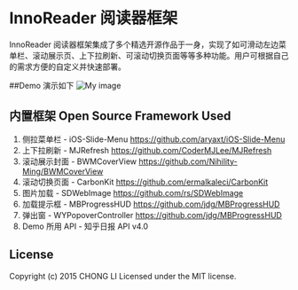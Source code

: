 # InnoReader 阅读器框架

InnoReader 阅读器框架集成了多个精选开源作品于一身，实现了如可滑动左边菜单栏、滚动展示页、上下拉刷新、可滚动切换页面等等多种功能。用户可根据自己的需求方便的自定义并快速部署。

##Demo 演示如下
![My image](https://cloud.githubusercontent.com/assets/1267784/7267386/b59b35fc-e8fd-11e4-94a3-d976939d8578.gif)

## 内置框架 Open Source Framework Used

1. 侧拉菜单栏 - iOS-Slide-Menu https://github.com/aryaxt/iOS-Slide-Menu
2. 上下拉刷新 - MJRefresh https://github.com/CoderMJLee/MJRefresh
3. 滚动展示封面 - BWMCoverView https://github.com/Nihility-Ming/BWMCoverView
4. 滚动切换页面 - CarbonKit https://github.com/ermalkaleci/CarbonKit
5. 图片加载 - SDWebImage https://github.com/rs/SDWebImage
6. 加载提示框 - MBProgressHUD https://github.com/jdg/MBProgressHUD
7. 弹出窗 - WYPopoverController https://github.com/jdg/MBProgressHUD
8. Demo 所用 API - 知乎日报 API v4.0

## License

Copyright (c) 2015 CHONG LI Licensed under the MIT license.

